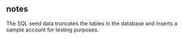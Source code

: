 ## notes

The SQL seed data truncates the tables in the database and inserts a sample account for testing purposes.
